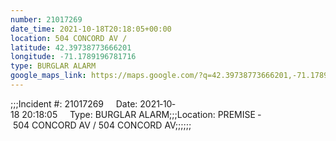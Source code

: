 ```yaml
---
number: 21017269
date_time: 2021-10-18T20:18:05+00:00
location: 504 CONCORD AV / 
latitude: 42.39738773666201
longitude: -71.1789196781716
type: BURGLAR ALARM
google_maps_link: https://maps.google.com/?q=42.39738773666201,-71.1789196781716
---
```


;;;Incident #: 21017269     Date: 2021‐10‐18 20:18:05     Type: BURGLAR ALARM;;;Location: PREMISE ‐ 504 CONCORD AV / 504 CONCORD AV;;;;;;
